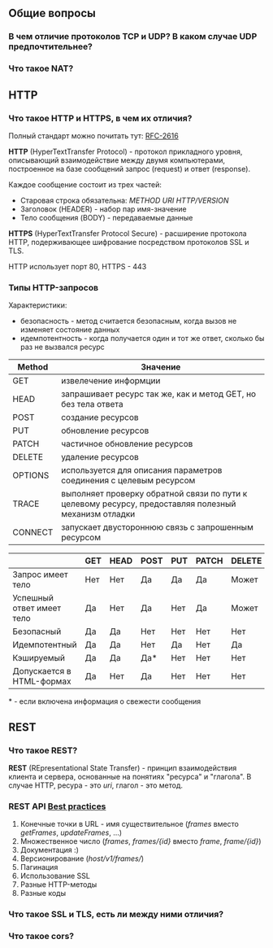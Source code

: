 ## Общие вопросы

### В чем отличие протоколов TCP и UDP? В каком случае UDP предпочтительнее?  

### Что такое NAT?  

## HTTP

### Что такое HTTP и HTTPS, в чем их отличия?  
Полный стандарт можно почитать тут: [RFC-2616](https://datatracker.ietf.org/doc/html/rfc2616)  

**HTTP** (HyperTextTransfer Protocol) - протокол прикладного уровня, описывающий взаимодействие между двумя компьютерами, построенное на базе сообщений запрос (request) и ответ (response).   

Каждое сообщение состоит из  трех частей:  
- Старовая строка обязательна: _METHOD URI HTTP/VERSION_  
- Заголовок (HEADER) - набор пар имя-значение  
- Тело сообщения (BODY) - передаваемые данные

**HTTPS** (HyperTextTransfer Protocol Secure) - расширение протокола HTTP, подерживающее шифрование посредством протоколов SSL и TLS.

HTTP использует порт 80, HTTPS - 443

### Типы HTTP-запросов

Характеристики:
- безопасность - метод считается безопасным, когда вызов не изменяет состояние данных
- идемпотентность - когда получается один и тот же ответ, сколько бы раз не вызвался ресурс


|Method| Значение |
|------|----------|
|GET | извелечение информции |
|HEAD| запрашивает ресурс так же, как и метод GET, но без тела ответа |
|POST| создание ресурсов |
|PUT| обновление ресурсов |
|PATCH| частичное обновление ресурсов |
|DELETE| удаление ресурсов |
|OPTIONS| используется для описания параметров соединения с целевым ресурсом |
|TRACE| выполняет проверку обратной связи по пути к целевому ресурсу, предоставляя полезный механизм отладки |
|CONNECT| запускает двустороннюю связь с запрошенным ресурсом |


|                            | GET | HEAD | POST | PUT | PATCH | DELETE | OPTIONS | TRACE | CONNECT |
|----------------------------|-----|------|------|-----|-------|--------|---------|-------|---------|
| Запрос имеет тело          | Нет | Нет  | Да   | Да  | Да    | Может  | Нет     | Нет   | Нет     |
| Успешный ответ имеет тело  | Да  | Нет  | Да   | Нет | Да    | Может  | Да      | Нет   | Да      |
| Безопасный                 | Да  | Да   | Нет  | Нет | Нет   | Нет    | Да      | Нет   | Нет     |
| Идемпотентный              | Да  | Да   | Нет  | Да  | Нет   | Да     | Да      | Да    | Нет     |
| Кэшируемый                 | Да  | Да   | Да*  | Нет | Нет   | Нет    | Нет     | Нет   | Нет     |
| Допускается в HTML-формах  | Да  | Нет  | Да   | Нет | Нет   | Нет    | Нет     | Нет   | Нет     |  

\* - если включена информация о свежести сообщения


## REST
 
### Что такое REST?
**REST** (REpresentational State Transfer) - принцип взаимодействия клиента и сервера, основанные на понятиях "ресурса" и "глагола". В случае HTTP, ресура - это _uri_, глагол - это метод. 

### REST API [Best practices](https://habr.com/ru/articles/351890/)
1. Конечные точки в URL - имя существительное (_frames_ вместо _getFrames_, _updateFrames_, ...)
2. Множественное число (_frames_, _frames/{id}_ вместо _frame_, _frame/{id}_)
3. Документация :)
4. Версионирование (_host/v1/frames/_)
5. Пагинация
6. Использование SSL
7. Разные HTTP-методы
8. Разные коды

### Что такое SSL и TLS, есть ли между ними отличия?  

### Что такое cors?  
